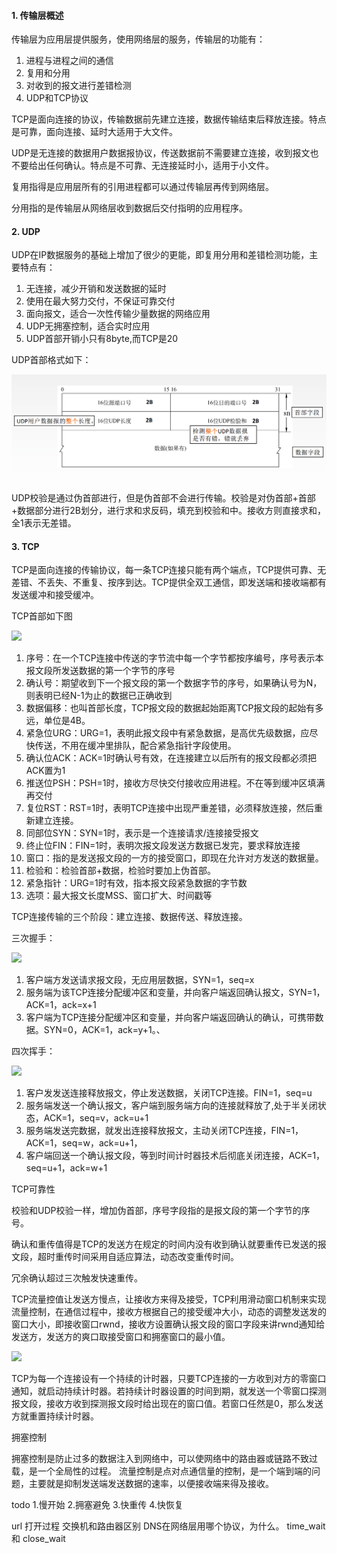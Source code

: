 #### 1. 传输层概述

传输层为应用层提供服务，使用网络层的服务，传输层的功能有：

1. 进程与进程之间的通信
2. 复用和分用
3. 对收到的报文进行差错检测
4. UDP和TCP协议

TCP是面向连接的协议，传输数据前先建立连接，数据传输结束后释放连接。特点是可靠，面向连接、延时大适用于大文件。

UDP是无连接的数据用户数据报协议，传送数据前不需要建立连接，收到报文也不要给出任何确认。特点是不可靠、无连接延时小，适用于小文件。

复用指得是应用层所有的引用进程都可以通过传输层再传到网络层。

分用指的是传输层从网络层收到数据后交付指明的应用程序。

#### 2. UDP

UDP在IP数据服务的基础上增加了很少的更能，即复用分用和差错检测功能，主要特点有：

1. 无连接，减少开销和发送数据的延时
2. 使用在最大努力交付，不保证可靠交付
3. 面向报文，适合一次性传输少量数据的网络应用
4. UDP无拥塞控制，适合实时应用
5. UDP首部开销小只有8byte,而TCP是20

UDP首部格式如下：

![](../Img/udp-head.png)

UDP校验是通过伪首部进行，但是伪首部不会进行传输。校验是对伪首部+首部+数据部分进行2B划分，进行求和求反码，填充到校验和中。接收方则直接求和，全1表示无差错。

#### 3. TCP

TCP是面向连接的传输协议，每一条TCP连接只能有两个端点，TCP提供可靠、无差错、不丢失、不重复、按序到达。TCP提供全双工通信，即发送端和接收端都有发送缓冲和接受缓冲。

TCP首部如下图

![](../Img/tcp-head.png)

1. 序号：在一个TCP连接中传送的字节流中每一个字节都按序编号，序号表示本报文段所发送数据的第一个字节的序号
2. 确认号：期望收到下一个报文段的第一个数据字节的序号，如果确认号为N，则表明已经N-1为止的数据已正确收到
3. 数据偏移：也叫首部长度，TCP报文段的数据起始距离TCP报文段的起始有多远，单位是4B。
4. 紧急位URG：URG=1，表明此报文段中有紧急数据，是高优先级数据，应尽快传送，不用在缓冲里排队，配合紧急指针字段使用。
5. 确认位ACK：ACK=1时确认号有效，在连接建立以后所有的报文段都必须把ACK置为1
6. 推送位PSH：PSH=1时，接收方尽快交付接收应用进程。不在等到缓冲区填满再交付
7. 复位RST：RST=1时，表明TCP连接中出现严重差错，必须释放连接，然后重新建立连接。
8. 同部位SYN：SYN=1时，表示是一个连接请求/连接接受报文
9. 终止位FIN：FIN=1时，表明次报文段发送方数据已发完，要求释放连接
10. 窗口：指的是发送报文段的一方的接受窗口，即现在允许对方发送的数据量。
11. 检验和：检验首部+数据，检验时要加上伪首部。
12. 紧急指针：URG=1时有效，指本报文段紧急数据的字节数
13. 选项：最大报文长度MSS、窗口扩大、时间戳等

TCP连接传输的三个阶段：建立连接、数据传送、释放连接。

三次握手：

![](../Img/3hand.png)

1. 客户端方发送请求报文段，无应用层数据，SYN=1，seq=x
2. 服务端为该TCP连接分配缓冲区和变量，并向客户端返回确认报文，SYN=1，ACK=1，ack=x+1
3. 客户端为TCP连接分配缓冲区和变量，并向客户端返回确认的确认，可携带数据。SYN=0，ACK=1，ack=y+1。、

四次挥手：

![](../Img/4hand.png)

1. 客户发发送连接释放报文，停止发送数据，关闭TCP连接。FIN=1，seq=u
2. 服务端发送一个确认报文，客户端到服务端方向的连接就释放了,处于半关闭状态，ACK=1，seq=v，ack=u+1
3. 服务端发送完数据，就发出连接释放报文，主动关闭TCP连接，FIN=1，ACK=1，seq=w，ack=u+1，
4. 客户端回送一个确认报文段，等到时间计时器技术后彻底关闭连接，ACK=1，seq=u+1，ack=w+1

TCP可靠性

校验和UDP校验一样，增加伪首部，序号字段指的是报文段的第一个字节的序号。

确认和重传值得是TCP的发送方在规定的时间内没有收到确认就要重传已发送的报文段，超时重传时间采用自适应算法，动态改变重传时间。

冗余确认超过三次触发快速重传。

TCP流量控值让发送方慢点，让接收方来得及接受，TCP利用滑动窗口机制来实现流量控制，在通信过程中，接收方根据自己的接受缓冲大小，动态的调整发送发的窗口大小，即接收窗口rwnd，接收方设置确认报文段的窗口字段来讲rwnd通知给发送方，发送方的爽口取接受窗口和拥塞窗口的最小值。

![](../Img/rwnd.png)

TCP为每一个连接设有一个持续的计时器，只要TCP连接的一方收到对方的零窗口通知，就启动持续计时器。若持续计时器设置的时间到期，就发送一个零窗口探测报文段，接收方收到探测报文段时给出现在的窗口值。若窗口任然是0，那么发送方就重置持续计时器。

拥塞控制

拥塞控制是防止过多的数据注入到网络中，可以使网络中的路由器或链路不致过载，是一个全局性的过程。
流量控制是点对点通信量的控制，是一个端到端的问题，主要就是抑制发送端发送数据的速率，以便接收端来得及接收。

todo
1.慢开始
2.拥塞避免
3.快重传
4.快恢复

url 打开过程
交换机和路由器区别
DNS在网络层用哪个协议，为什么。
time_wait 和 close_wait
